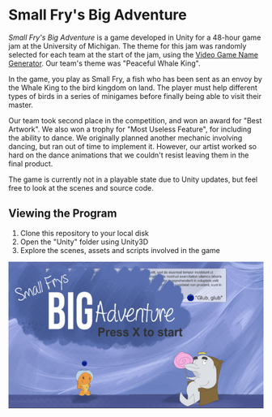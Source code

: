 # Small Fry's Big Adventure #

*Small Fry's Big Adventure* is a game developed in Unity for a 48-hour game jam at the University of Michigan. The theme for this jam was randomly selected for each team at the start of the jam, using the [Video Game Name Generator](https://videogamena.me/). Our team's theme was "Peaceful Whale King".

In the game, you play as Small Fry, a fish who has been sent as an envoy by the Whale King to the bird kingdom on land. The player must help different types of birds in a series of minigames before finally being able to visit their master.

Our team took second place in the competition, and won an award for "Best Artwork". We also won a trophy for "Most Useless Feature", for including the ability to dance. We originally planned another mechanic involving dancing, but ran out of time to implement it. However, our artist worked so hard on the dance animations that we couldn't resist leaving them in the final product.

The game is currently not in a playable state due to Unity updates, but feel free to look at the scenes and source code.

## Viewing the Program ##

1. Clone this repository to your local disk
2. Open the "Unity" folder using Unity3D
3. Explore the scenes, assets and scripts involved in the game


![](SmallFry.png)